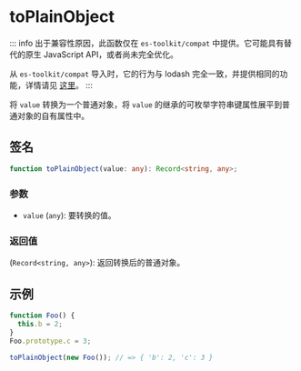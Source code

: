 # toPlainObject

::: info
出于兼容性原因，此函数仅在 `es-toolkit/compat` 中提供。它可能具有替代的原生 JavaScript API，或者尚未完全优化。

从 `es-toolkit/compat` 导入时，它的行为与 lodash 完全一致，并提供相同的功能，详情请见 [这里](../../../compatibility.md)。
:::

将 `value` 转换为一个普通对象，将 `value` 的继承的可枚举字符串键属性展平到普通对象的自有属性中。

## 签名

```typescript
function toPlainObject(value: any): Record<string, any>;
```

### 参数

- `value` (`any`): 要转换的值。

### 返回值

(`Record<string, any>`): 返回转换后的普通对象。

## 示例

```typescript
function Foo() {
  this.b = 2;
}
Foo.prototype.c = 3;

toPlainObject(new Foo()); // => { 'b': 2, 'c': 3 }
```
